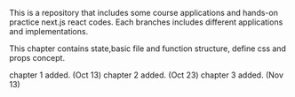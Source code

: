 This is a repository that includes some course applications and hands-on practice next.js react codes. Each branches includes different applications and implementations.

This chapter contains state,basic file and function structure, define css and props concept.

chapter 1 added. (Oct 13)
chapter 2 added. (Oct 23)
chapter 3 added. (Nov 13)